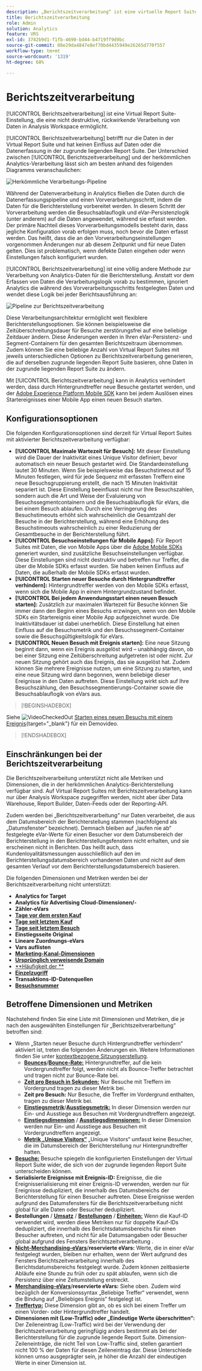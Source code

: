 ```yaml
---
description: „Berichtszeitverarbeitung“ ist eine virtuelle Report Suite-Einstellung zur zerstörungsfreien, rückwirkenden Verarbeitung von Daten.
title: Berichtszeitverarbeitung
role: Admin
solution: Analytics
feature: VRS
exl-id: 3742b9d1-f1fb-4690-bd44-b4719ff9d9bc
source-git-commit: 08e29da4847e8ef70bd4435949e26265d770f557
workflow-type: tm+mt
source-wordcount: '1319'
ht-degree: 68%

---
```


# Berichtszeitverarbeitung

[!UICONTROL Berichtszeitverarbeitung] ist eine Virtual Report Suite-Einstellung, die eine nicht destruktive, rückwirkende Verarbeitung von Daten in Analysis Workspace ermöglicht.

[!UICONTROL Berichtszeitverarbeitung] betrifft nur die Daten in der Virtual Report Suite und hat keinen Einfluss auf Daten oder die Datenerfassung in der zugrunde liegenden Report Suite. Der Unterschied zwischen [!UICONTROL Berichtszeitverarbeitung] und der herkömmlichen Analytics-Verarbeitung lässt sich am besten anhand des folgenden Diagramms veranschaulichen:

![Herkömmliche Verarbeitungs-Pipeline](assets/google1.jpg)

Während der Datenverarbeitung in Analytics fließen die Daten durch die Datenerfassungspipeline und einen Vorverarbeitungsschritt, indem die Daten für die Berichterstellung vorbereitet werden. In diesem Schritt der Vorverarbeitung werden die Besuchsablauflogik und eVar-Persistenzlogik (unter anderem) auf die Daten angewendet, während sie erfasst werden. Der primäre Nachteil dieses Vorverarbeitungsmodells besteht darin, dass jegliche Konfiguration vorab erfolgen muss, noch bevor die Daten erfasst werden. Das heißt, dass die an den Vorverarbeitungseinstellungen vorgenommen Änderungen nur ab diesem Zeitpunkt und für neue Daten gelten. Dies ist problematisch, wenn defekte Daten eingehen oder wenn Einstellungen falsch konfiguriert wurden.

[!UICONTROL Berichtszeitverarbeitung] ist eine völlig andere Methode zur Verarbeitung von Analytics-Daten für die Berichterstellung. Anstatt vor dem Erfassen von Daten die Verarbeitungslogik vorab zu bestimmen, ignoriert Analytics die während des Vorverarbeitungsschritts festgelegten Daten und wendet diese Logik bei jeder Berichtsausführung an:

![Pipeline zur Berichtszeitverarbeitung](assets/google2.jpg)

Diese Verarbeitungsarchitektur ermöglicht weit flexiblere Berichterstellungsoptionen. Sie können beispielsweise die Zeitüberschreitungsdauer für Besuche zerstörungsfrei auf eine beliebige Zeitdauer ändern. Diese Änderungen werden in Ihren eVar-Persistenz- und Segment-Containern für den gesamten Berichtszeitraum übernommen. Zudem können Sie eine beliebige Anzahl von Virtual Report Suites mit jeweils unterschiedlichen Optionen zu Berichtszeitverarbeitung generieren, die auf derselben zugrunde liegenden Report Suite basieren, ohne Daten in der zugrunde liegenden Report Suite zu ändern.

Mit [!UICONTROL Berichtszeitverarbeitung] kann in Analytics verhindert werden, dass durch Hintergrundtreffer neue Besuche gestartet werden, und der [Adobe Experience Platform Mobile SDK](https://experienceleague.adobe.com/docs/mobile.html?lange=de) kann bei jedem Auslösen eines Startereignisses einer Mobile App einen neuen Besuch starten.

## Konfigurationsoptionen

Die folgenden Konfigurationsoptionen sind derzeit für Virtual Report Suites mit aktivierter Berichtszeitverarbeitung verfügbar:

* **[!UICONTROL Maximale Wartezeit für Besuch]:** Mit dieser Einstellung wird die Dauer der Inaktivität eines Unique Visitor definiert, bevor automatisch ein neuer Besuch gestartet wird. Die Standardeinstellung lautet 30 Minuten. Wenn Sie beispielsweise das Besuchstimeout auf 15 Minuten festlegen, wird für jede Sequenz mit erfassten Treffern eine neue Besuchsgruppierung erstellt, die nach 15 Minuten Inaktivität separiert ist. Diese Einstellung beeinflusst nicht nur Ihre Besuchszahlen, sondern auch die Art und Weise der Evaluierung von Besuchssegmentcontainern und die Besuchsablauflogik für eVars, die bei einem Besuch ablaufen. Durch eine Verringerung des Besuchstimeouts erhöht sich wahrscheinlich die Gesamtzahl der Besuche in der Berichterstellung, während eine Erhöhung des Besuchstimeouts wahrscheinlich zu einer Reduzierung der Gesamtbesuche in der Berichterstellung führt.
* **[!UICONTROL Besuchseinstellungen für Mobile Apps]:** Für Report Suites mit Daten, die von Mobile Apps über die [Adobe Mobile SDKs](https://experienceleague.adobe.com/docs/mobile.html?lange=de) generiert wurden, sind zusätzliche Besuchseinstellungen verfügbar. Diese Einstellungen sind nicht destruktiv und betreffen nur Treffer, die über die Mobile SDKs erfasst wurden. Sie haben keinen Einfluss auf Daten, die außerhalb der Mobile SDKs erfasst wurden.
* **[!UICONTROL Starten neuer Besuche durch Hintergrundtreffer verhindern]:** Hintergrundtreffer werden von den Mobile SDKs erfasst, wenn sich die Mobile App in einem Hintergrundzustand befindet.
* **[!UICONTROL Bei jedem Anwendungsstart einen neuen Besuch starten]:** Zusätzlich zur maximalen Wartezeit für Besuche können Sie immer dann den Beginn eines Besuchs erzwingen, wenn von den Mobile SDKs ein Startereignis einer Mobile App aufgezeichnet wurde. Die Inaktivitätsdauer ist dabei unerheblich. Diese Einstellung hat einen Einfluss auf die Besuchsmetrik und den Besuchssegment-Container sowie die Besuchsgültigkeitslogik für eVars.
* **[!UICONTROL Neuen Besuch mit Ereignis starten]:** Eine neue Sitzung beginnt dann, wenn ein Ereignis ausgelöst wird – unabhängig davon, ob bei einer Sitzung eine Zeitüberschreitung aufgetreten ist oder nicht. Zur neuen Sitzung gehört auch das Ereignis, das sie ausgelöst hat. Zudem können Sie mehrere Ereignisse nutzen, um eine Sitzung zu starten, und eine neue Sitzung wird dann begonnen, wenn beliebige dieser Ereignisse in den Daten auftreten. Diese Einstellung wirkt sich auf Ihre Besuchszählung, den Besuchssegmentierungs-Container sowie die Besuchsablauflogik von eVars aus.


>[!BEGINSHADEBOX]

Siehe ![VideoCheckedOut](/help/assets/icons/VideoCheckedOut.svg) [Starten eines neuen Besuchs mit einem Ereignis](https://video.tv.adobe.com/v/23129?quality=12&learn=on){target="_blank"} für ein Demovideo.

>[!ENDSHADEBOX]



## Einschränkungen bei der Berichtszeitverarbeitung

Die Berichtszeitverarbeitung unterstützt nicht alle Metriken und Dimensionen, die in der herkömmlichen Analytics-Berichterstellung verfügbar sind. Auf Virtual Report Suites mit Berichtszeitverarbeitung kann nur über Analysis Workspace zugegriffen werden, nicht aber über Data Warehouse, Report Builder, Daten-Feeds oder der Reporting-API.

Zudem werden bei „Berichtszeitverarbeitung“ nur Daten verarbeitet, die aus dem Datumsbereich der Berichterstellung stammen (nachfolgend als „Datumsfenster“ bezeichnet). Demnach bleiben auf „laufen nie ab“ festgelegte eVar-Werte für einen Besucher vor dem Datumsbereich der Berichterstellung in den Berichterstellungsfenstern nicht erhalten, und sie erscheinen nicht in Berichten. Das heißt auch, dass Kundenloyalitätsmessungen ausschließlich auf den im Berichterstellungsdatumsbereich vorhandenen Daten und nicht auf dem gesamten Verlauf vor dem Berichterstellungsdatumsbereich basieren.

Die folgenden Dimensionen und Metriken werden bei der Berichtszeitverarbeitung nicht unterstützt:

* **Analytics for Target**
* **Analytics für Advertising Cloud-Dimensionen/-**
* **Zähler-eVars**
* [**Tage vor dem ersten Kauf**](/help/components/dimensions/days-before-first-purchase.md)
* [**Tage seit letztem Kauf**](/help/components/dimensions/days-since-last-purchase.md)
* [**Tage seit letztem Besuch**](/help/components/dimensions/days-since-last-visit.md)
* **Einstiegsseite Original**
* **Lineare Zuordnungs-eVars**
* **Vars auflisten**
* [**Marketing-Kanal-Dimensionen**](/help/components/dimensions/marketing-channel.md)
* [**Ursprünglich verweisende Domain**](/help/components/dimensions/original-referring-domain.md)
* [**Häufigkeit der **](/help/components/dimensions/return-frequency.md)
* [**Einzelzugriff**](/help/components/metrics/single-access.md)
* **Transaktions-ID-Datenquellen**
* [**Besuchsnummer**](/help/components/dimensions/visit-number.md)

## Betroffene Dimensionen und Metriken

Nachstehend finden Sie eine Liste mit Dimensionen und Metriken, die je nach den ausgewählten Einstellungen für „Berichtszeitverarbeitung“ betroffen sind:

* Wenn „Starten neuer Besuche durch Hintergrundtreffer verhindern“ aktiviert ist, treten die folgenden Änderungen ein. Weitere Informationen finden Sie unter [kontextbezogene Sitzungserstellung](vrs-mobile-visit-processing.md).
   * [**Bounces**](/help/components/metrics/bounces.md)/[**Bounce-Rate:**](/help/components/metrics/bounce-rate.md) Hintergrundtreffer, auf die kein Vordergrundtreffer folgt, werden nicht als Bounce-Treffer betrachtet und tragen nicht zur Bounce-Rate bei.
   * [**Zeit pro Besuch in Sekunden:**](/help/components/metrics/time-spent-per-visit.md) Nur Besuche mit Treffern im Vordergrund tragen zu dieser Metrik bei.
   * **Zeit pro Besuch:** Nur Besuche, die Treffer im Vordergrund enthalten, tragen zu dieser Metrik bei.
   * [**Einstiegsmetrik**](/help/components/metrics/entries.md)/[**Ausstiegsmetrik:**](/help/components/metrics/exits.md) In dieser Dimension werden nur Ein- und Ausstiege aus Besuchen mit Vordergrundtreffern angezeigt.
   * [**Einstiegsdimension**](/help/components/dimensions/entry-dimensions.md) / [**Ausstiegsdimensionen:**](/help/components/dimensions/exit-dimensions.md) In dieser Dimension werden nur Ein- und Ausstiege aus Besuchen mit Vordergrundtreffern angezeigt.
   * [**Metrik „Unique Visitors“**](/help/components/metrics/unique-visitors.md) „Unique Visitors“ umfasst keine Besucher, die im Datumsbereich der Berichterstellung nur Hintergrundtreffer hatten.
* [**Besuche:**](/help/components/metrics/visits.md) Besuche spiegeln die konfigurierten Einstellungen der Virtual Report Suite wider, die sich von der zugrunde liegenden Report Suite unterscheiden können.
* **Serialisierte Ereignisse mit Ereignis-ID:** Ereignisse, die die Ereignisserialisierung mit einer Ereignis-ID verwenden, werden nur für Ereignisse dedupliziert, die innerhalb des Datumsbereichs der Berichterstellung für einen Besucher auftreten. Diese Ereignisse werden aufgrund des Datumsfensters für die Berichtszeitverarbeitung nicht global für alle Daten oder Besucher dedupliziert.
* **Bestellungen** / [**Umsatz**](/help/components/metrics/revenue.md) / [**Bestellungen**](/help/components/metrics/orders.md) / [**Einheiten:**](/help/components/metrics/units.md) Wenn die Kauf-ID verwendet wird, werden diese Metriken nur für doppelte Kauf-IDs dedupliziert, die innerhalb des Berichtsdatumsbereichs für einen Besucher auftreten, und nicht für alle Datumsangaben oder Besucher global aufgrund des Fensters Berichtszeitverarbeitung .
* [**Nicht-Merchandising-eVars**](/help/components/dimensions/evar.md)/**reservierte eVars:** Werte, die in einer eVar festgelegt wurden, bleiben nur erhalten, wenn der Wert aufgrund des Fensters Berichtszeitverarbeitung innerhalb des Berichtsdatumsbereichs festgelegt wurde. Zudem können zeitbasierte Abläufe eine Stunde zu früh oder zu spät ablaufen, wenn sich die Persistenz über eine Zeitumstellung erstreckt.
* [**Merchandising-eVars**](/help/components/dimensions/evar-merchandising.md)/**reservierte eVars:** Siehe oben. Zudem wird bezüglich der Konversionssyntax „Beliebige Treffer“ verwendet, wenn die Bindung auf „Beliebiges Ereignis“ festgelegt ist.
* [**Treffertyp:**](/help/components/dimensions/hit-type.md) Diese Dimension gibt an, ob es sich bei einem Treffer um einen Vorder- oder Hintergrundtreffer handelt.
* **Dimensionen mit (Low-Traffic) oder „Eindeutige Werte überschritten“:** Der Zeileneintrag (Low-Traffic) wird bei der Verwendung der Berichtszeitverarbeitung geringfügig anders bestimmt als bei der Berichterstellung für die zugrunde liegende Report Suite. Dimension-Zeileneinträge, die nicht Teil von Low-Traffic sind, stellen garantiert nicht 100 % der Daten für diesen Zeileneintrag dar. Diese Unterschiede können umso ausgeprägter sein, je höher die Anzahl der eindeutigen Werte in einer Dimension ist.
